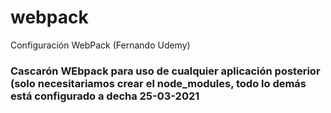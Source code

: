 # webpack
Configuración WebPack (Fernando Udemy)
### Cascarón WEbpack para uso de cualquier aplicación posterior (solo necesitariamos crear el node_modules, todo lo demás está configurado a decha 25-03-2021
